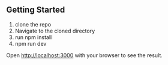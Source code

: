 ## Getting Started

1. clone the repo
2. Navigate to the cloned directory
3. run npm install
4. npm run dev

Open [http://localhost:3000](http://localhost:3000) with your browser to see the result.

